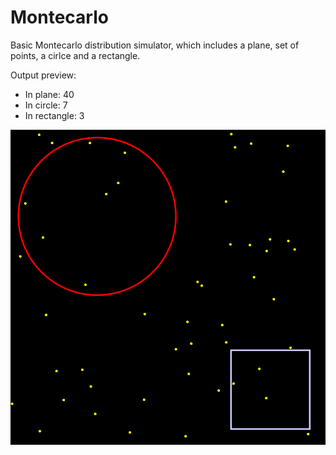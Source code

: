 # Montecarlo
Basic Montecarlo distribution simulator, which includes a plane, set of points, a cirlce and a rectangle.

Output preview: 
- In plane: 40
- In circle: 7
- In rectangle: 3

![montecarlo](montecarlo.png)

